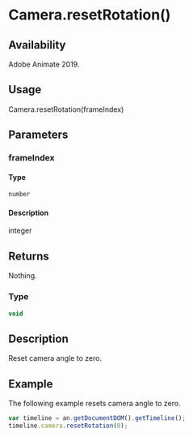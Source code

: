 # Camera.resetRotation()

## Availability

Adobe Animate 2019.

## Usage

Camera.resetRotation(frameIndex)

## Parameters

### **frameIndex**

#### Type

```typescript
number
```

#### Description

integer

## Returns

Nothing.

### Type

```typescript
void
```

## Description

Reset camera angle to zero.

## Example

The following example resets camera angle to zero.

```javascript
var timeline = an.getDocumentDOM().getTimeline();
timeline.camera.resetRotation(0);
```
